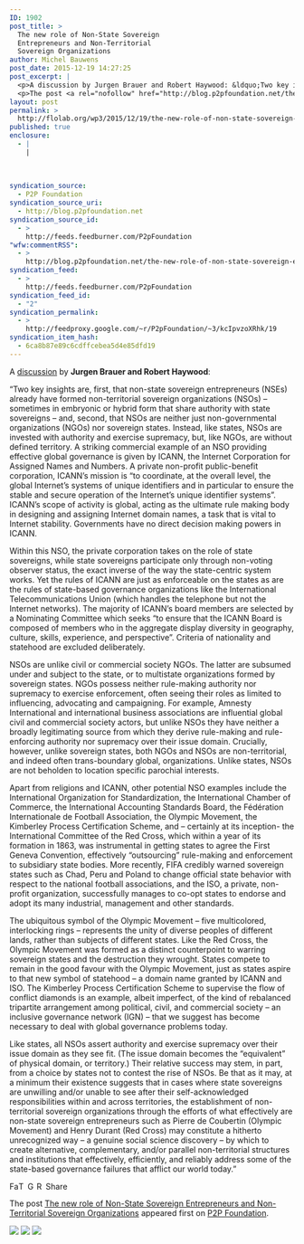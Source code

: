 ```yaml
---
ID: 1902
post_title: >
  The new role of Non-State Sovereign
  Entrepreneurs and Non-Territorial
  Sovereign Organizations
author: Michel Bauwens
post_date: 2015-12-19 14:27:25
post_excerpt: |
  <p>A discussion by Jurgen Brauer and Robert Haywood: &ldquo;Two key insights are, first, that non-state sovereign entrepreneurs (NSEs) already have formed non-territorial sovereign organizations (NSOs) &ndash; sometimes in embryonic or hybrid form that share authority with state sovereigns &ndash; and, second, that NSOs are neither just non-governmental organizations (NGOs) nor sovereign states. Instead, like states, [&hellip;]</p>
  <p>The post <a rel="nofollow" href="http://blog.p2pfoundation.net/the-new-role-of-non-state-sovereign-entrepreneurs-and-non-territorial-sovereign-organizations/2015/12/19">The new role of Non-State Sovereign Entrepreneurs and Non-Territorial Sovereign Organizations</a> appeared first on <a rel="nofollow" href="http://blog.p2pfoundation.net/">P2P Foundation</a>.</p>
layout: post
permalink: >
  http://flolab.org/wp3/2015/12/19/the-new-role-of-non-state-sovereign-entrepreneurs-and-non-territorial-sovereign-organizations/
published: true
enclosure:
  - |
    |
        
        
        
syndication_source:
  - P2P Foundation
syndication_source_uri:
  - http://blog.p2pfoundation.net
syndication_source_id:
  - >
    http://feeds.feedburner.com/P2pFoundation
"wfw:commentRSS":
  - >
    http://blog.p2pfoundation.net/the-new-role-of-non-state-sovereign-entrepreneurs-and-non-territorial-sovereign-organizations/2015/12/19/feed
syndication_feed:
  - >
    http://feeds.feedburner.com/P2pFoundation
syndication_feed_id:
  - "2"
syndication_permalink:
  - >
    http://feedproxy.google.com/~r/P2pFoundation/~3/kcIpvzoXRhk/19
syndication_item_hash:
  - 6ca8b87e89c6cdffcebea5d4e85dfd19
---
```

A [discussion][1] by **Jurgen Brauer and Robert Haywood**:

“Two key insights are, first, that non-state sovereign entrepreneurs (NSEs) already have formed non-territorial sovereign organizations (NSOs) – sometimes in embryonic or hybrid form that share authority with state sovereigns – and, second, that NSOs are neither just non-governmental organizations (NGOs) nor sovereign states. Instead, like states, NSOs are invested with authority and exercise supremacy, but, like NGOs, are without defined territory. A striking commercial example of an NSO providing effective global governance is given by ICANN, the Internet Corporation for Assigned Names and Numbers. A private non-profit public-benefit corporation, ICANN’s mission is “to coordinate, at the overall level, the global Internet’s systems of unique identifiers and in particular to ensure the stable and secure operation of the Internet’s unique identifier systems”. ICANN’s scope of activity is global, acting as the ultimate rule making body in designing and assigning Internet domain names, a task that is vital to Internet stability. Governments have no direct decision making powers in ICANN.

Within this NSO, the private corporation takes on the role of state sovereigns, while state sovereigns participate only through non-voting observer status, the exact inverse of the way the state-centric system works. Yet the rules of ICANN are just as enforceable on the states as are the rules of state-based governance organizations like the International Telecommunications Union (which handles the telephone but not the Internet networks). The majority of ICANN’s board members are selected by a Nominating Committee which seeks “to ensure that the ICANN Board is composed of members who in the aggregate display diversity in geography, culture, skills, experience, and perspective”. Criteria of nationality and statehood are excluded deliberately.

NSOs are unlike civil or commercial society NGOs. The latter are subsumed under and subject to the state, or to multistate organizations formed by sovereign states. NGOs possess neither rule-making authority nor supremacy to exercise enforcement, often seeing their roles as limited to influencing, advocating and campaigning. For example, Amnesty International and international business associations are influential global civil and commercial society actors, but unlike NSOs they have neither a broadly legitimating source from which they derive rule-making and rule-enforcing authority nor supremacy over their issue domain. Crucially, however, unlike sovereign states, both NGOs and NSOs are non-territorial, and indeed often trans-boundary global, organizations. Unlike states, NSOs are not beholden to location specific parochial interests.

Apart from religions and ICANN, other potential NSO examples include the International Organization for Standardization, the International Chamber of Commerce, the International Accounting Standards Board, the Fédération Internationale de Football Association, the Olympic Movement, the Kimberley Process Certification Scheme, and – certainly at its inception- the International Committee of the Red Cross, which within a year of its formation in 1863, was instrumental in getting states to agree the First Geneva Convention, effectively “outsourcing” rule-making and enforcement to subsidiary state bodies. More recently, FIFA credibly warned sovereign states such as Chad, Peru and Poland to change official state behavior with respect to the national football associations, and the ISO, a private, non-profit organization, successfully manages to co-opt states to endorse and adopt its many industrial, management and other standards.

The ubiquitous symbol of the Olympic Movement – five multicolored, interlocking rings – represents the unity of diverse peoples of different lands, rather than subjects of different states. Like the Red Cross, the Olympic Movement was formed as a distinct counterpoint to warring sovereign states and the destruction they wrought. States compete to remain in the good favour with the Olympic Movement, just as states aspire to that new symbol of statehood – a domain name granted by ICANN and ISO. The Kimberley Process Certification Scheme to supervise the flow of conflict diamonds is an example, albeit imperfect, of the kind of rebalanced tripartite arrangement among political, civil, and commercial society – an inclusive governance network (IGN) – that we suggest has become necessary to deal with global governance problems today.

Like states, all NSOs assert authority and exercise supremacy over their issue domain as they see fit. (The issue domain becomes the “equivalent” of physical domain, or territory.) Their relative success may stem, in part, from a choice by states not to contest the rise of NSOs. Be that as it may, at a minimum their existence suggests that in cases where state sovereigns are unwilling and/or unable to see after their self-acknowledged responsibilities within and across territories, the establishment of non-territorial sovereign organizations through the efforts of what effectively are non-state sovereign entrepreneurs such as Pierre de Coubertin (Olympic Movement) and Henry Durant (Red Cross) may constitute a hitherto unrecognized way – a genuine social science discovery – by which to create alternative, complementary, and/or parallel non-territorial structures and institutions that effectively, efficiently, and reliably address some of the state-based governance failures that afflict our world today.”

<a class="a2a_button_facebook" href="http://www.addtoany.com/add_to/facebook?linkurl=http%3A%2F%2Fblog.p2pfoundation.net%2Fthe-new-role-of-non-state-sovereign-entrepreneurs-and-non-territorial-sovereign-organizations%2F2015%2F12%2F19&linkname=The%20new%20role%20of%20Non-State%20Sovereign%20Entrepreneurs%20and%20Non-Territorial%20Sovereign%20Organizations" title="Facebook" rel="nofollow"><img src="http://blog.p2pfoundation.net/wp-content/plugins/add-to-any/icons/facebook.png" width="16" height="16" alt="Facebook" /></a><a class="a2a_button_twitter" href="http://www.addtoany.com/add_to/twitter?linkurl=http%3A%2F%2Fblog.p2pfoundation.net%2Fthe-new-role-of-non-state-sovereign-entrepreneurs-and-non-territorial-sovereign-organizations%2F2015%2F12%2F19&linkname=The%20new%20role%20of%20Non-State%20Sovereign%20Entrepreneurs%20and%20Non-Territorial%20Sovereign%20Organizations" title="Twitter" rel="nofollow"><img src="http://blog.p2pfoundation.net/wp-content/plugins/add-to-any/icons/twitter.png" width="16" height="16" alt="Twitter" /></a><a class="a2a_button_google_plus" href="http://www.addtoany.com/add_to/google_plus?linkurl=http%3A%2F%2Fblog.p2pfoundation.net%2Fthe-new-role-of-non-state-sovereign-entrepreneurs-and-non-territorial-sovereign-organizations%2F2015%2F12%2F19&linkname=The%20new%20role%20of%20Non-State%20Sovereign%20Entrepreneurs%20and%20Non-Territorial%20Sovereign%20Organizations" title="Google+" rel="nofollow"><img src="http://blog.p2pfoundation.net/wp-content/plugins/add-to-any/icons/google_plus.png" width="16" height="16" alt="Google+" /></a><a class="a2a_button_reddit" href="http://www.addtoany.com/add_to/reddit?linkurl=http%3A%2F%2Fblog.p2pfoundation.net%2Fthe-new-role-of-non-state-sovereign-entrepreneurs-and-non-territorial-sovereign-organizations%2F2015%2F12%2F19&linkname=The%20new%20role%20of%20Non-State%20Sovereign%20Entrepreneurs%20and%20Non-Territorial%20Sovereign%20Organizations" title="Reddit" rel="nofollow"><img src="http://blog.p2pfoundation.net/wp-content/plugins/add-to-any/icons/reddit.png" width="16" height="16" alt="Reddit" /></a><a class="a2a_dd a2a_target addtoany_share_save" href="https://www.addtoany.com/share#url=http%3A%2F%2Fblog.p2pfoundation.net%2Fthe-new-role-of-non-state-sovereign-entrepreneurs-and-non-territorial-sovereign-organizations%2F2015%2F12%2F19&title=The%20new%20role%20of%20Non-State%20Sovereign%20Entrepreneurs%20and%20Non-Territorial%20Sovereign%20Organizations" id="wpa2a_2"><img src="http://blog.p2pfoundation.net/wp-content/plugins/add-to-any/share_save_120_16.png" width="120" height="16" alt="Share" /></a>

The post <a rel="nofollow" href="http://blog.p2pfoundation.net/the-new-role-of-non-state-sovereign-entrepreneurs-and-non-territorial-sovereign-organizations/2015/12/19">The new role of Non-State Sovereign Entrepreneurs and Non-Territorial Sovereign Organizations</a> appeared first on <a rel="nofollow" href="http://blog.p2pfoundation.net/">P2P Foundation</a>.

<div class="feedflare">
  <a href="http://feeds.feedburner.com/~ff/P2pFoundation?a=kcIpvzoXRhk:Mg0vBizc1mw:7Q72WNTAKBA"><img src="http://feeds.feedburner.com/~ff/P2pFoundation?d=7Q72WNTAKBA" border="0" /></img></a> <a href="http://feeds.feedburner.com/~ff/P2pFoundation?a=kcIpvzoXRhk:Mg0vBizc1mw:D7DqB2pKExk"><img src="http://feeds.feedburner.com/~ff/P2pFoundation?i=kcIpvzoXRhk:Mg0vBizc1mw:D7DqB2pKExk" border="0" /></img></a> <a href="http://feeds.feedburner.com/~ff/P2pFoundation?a=kcIpvzoXRhk:Mg0vBizc1mw:2mJPEYqXBVI"><img src="http://feeds.feedburner.com/~ff/P2pFoundation?d=2mJPEYqXBVI" border="0" /></img></a>
</div>

<img src="http://feeds.feedburner.com/~r/P2pFoundation/~4/kcIpvzoXRhk" height="1" width="1" alt="" />

 [1]: http://www.wider.unu.edu/publications/newsletter/articles/en_GB/05-09-brauer-haywood/